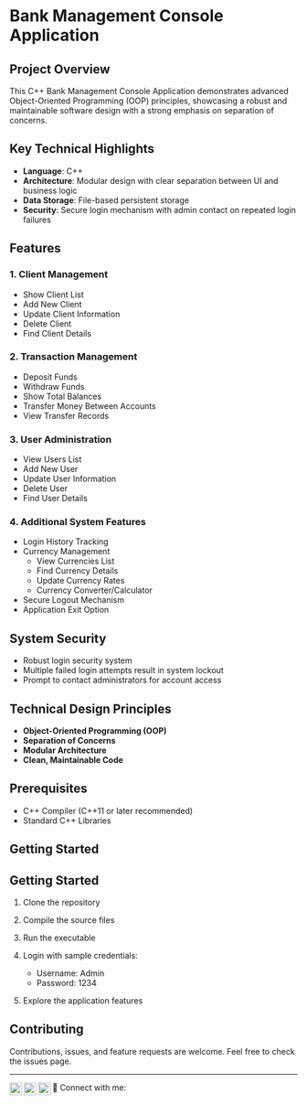 # Bank Management Console Application

## Project Overview

This C++ Bank Management Console Application demonstrates advanced Object-Oriented Programming (OOP) principles, showcasing a robust and maintainable software design with a strong emphasis on separation of concerns.

## Key Technical Highlights

- **Language**: C++
- **Architecture**: Modular design with clear separation between UI and business logic
- **Data Storage**: File-based persistent storage
- **Security**: Secure login mechanism with admin contact on repeated login failures

## Features

### 1. Client Management
- Show Client List
- Add New Client
- Update Client Information
- Delete Client
- Find Client Details

### 2. Transaction Management
- Deposit Funds
- Withdraw Funds
- Show Total Balances
- Transfer Money Between Accounts
- View Transfer Records

### 3. User Administration
- View Users List
- Add New User
- Update User Information
- Delete User
- Find User Details

### 4. Additional System Features
- Login History Tracking
- Currency Management
  - View Currencies List
  - Find Currency Details
  - Update Currency Rates
  - Currency Converter/Calculator
- Secure Logout Mechanism
- Application Exit Option

## System Security

- Robust login security system
- Multiple failed login attempts result in system lockout
- Prompt to contact administrators for account access

## Technical Design Principles

- **Object-Oriented Programming (OOP)**
- **Separation of Concerns**
- **Modular Architecture**
- **Clean, Maintainable Code**

## Prerequisites

- C++ Compiler (C++11 or later recommended)
- Standard C++ Libraries

## Getting Started

## Getting Started

1. Clone the repository
2. Compile the source files
3. Run the executable
4. Login with sample credentials:
   - Username: Admin
   - Password: 1234
    
5. Explore the application features


## Contributing

Contributions, issues, and feature requests are welcome. Feel free to check the issues page.

<hr>

🤳 Connect with me:
[<img align="left" alt="Hocine Bechebil | LinkedIn" width="22px" src="https://cdn.jsdelivr.net/npm/simple-icons@v3/icons/linkedin.svg" />][linkedin]
[<img align="left" alt="Hocine Bechebil | WhatsApp" width="22px" src="https://cdn.jsdelivr.net/npm/simple-icons@v3/icons/whatsapp.svg" />][whatsapp]
[<img align="left" alt="Hocine Bechebil | Email" width="22px" src="https://cdn.jsdelivr.net/npm/simple-icons@v3/icons/gmail.svg" />][email]

[linkedin]: https://www.linkedin.com/in/hocine-bechebil
[whatsapp]: https://wa.me/+213770993463
[email]: mailto:Bechebil.Houcin@gmail.com

